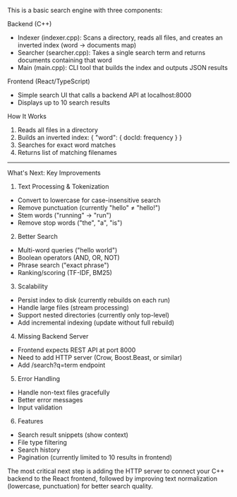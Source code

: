 This is a basic search engine with three components:

  Backend (C++)

  - Indexer (indexer.cpp): Scans a directory, reads all files, and creates an
  inverted index (word → documents map)
  - Searcher (searcher.cpp): Takes a single search term and returns documents
  containing that word
  - Main (main.cpp): CLI tool that builds the index and outputs JSON results

  Frontend (React/TypeScript)

  - Simple search UI that calls a backend API at localhost:8000
  - Displays up to 10 search results

  How It Works

  1. Reads all files in a directory
  2. Builds an inverted index: { "word": { docId: frequency } }
  3. Searches for exact word matches
  4. Returns list of matching filenames

  ---
  What's Next: Key Improvements

  1. Text Processing & Tokenization

  - Convert to lowercase for case-insensitive search
  - Remove punctuation (currently "hello" ≠ "hello!")
  - Stem words ("running" → "run")
  - Remove stop words ("the", "a", "is")

  2. Better Search

  - Multi-word queries ("hello world")
  - Boolean operators (AND, OR, NOT)
  - Phrase search ("exact phrase")
  - Ranking/scoring (TF-IDF, BM25)

  3. Scalability

  - Persist index to disk (currently rebuilds on each run)
  - Handle large files (stream processing)
  - Support nested directories (currently only top-level)
  - Add incremental indexing (update without full rebuild)

  4. Missing Backend Server

  - Frontend expects REST API at port 8000
  - Need to add HTTP server (Crow, Boost.Beast, or similar)
  - Add /search?q=term endpoint

  5. Error Handling

  - Handle non-text files gracefully
  - Better error messages
  - Input validation

  6. Features

  - Search result snippets (show context)
  - File type filtering
  - Search history
  - Pagination (currently limited to 10 results in frontend)

  The most critical next step is adding the HTTP server to connect your C++ backend
   to the React frontend, followed by improving text normalization (lowercase,
  punctuation) for better search quality.